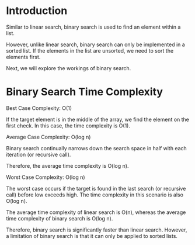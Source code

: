 # Introduction 

Similar to linear search, binary search is used to find an element within a list.

However, unlike linear search, binary search can only be implemented in a sorted list. If the elements in the list are unsorted, we need to sort the elements first.

Next, we will explore the workings of binary search.


# Binary Search Time Complexity

Best Case Complexity: O(1)

If the target element is in the middle of the array, we find the element on the first check. In this case, the time complexity is O(1).

Average Case Complexity: O(log n)

Binary search continually narrows down the search space in half with each iteration (or recursive call).

Therefore, the average time complexity is O(log n).

Worst Case Complexity: O(log n)

The worst case occurs if the target is found in the last search (or recursive call) before low exceeds high. The time complexity in this scenario is also O(log n).

The average time complexity of linear search is O(n), whereas the average time complexity of binary search is O(log n).

Therefore, binary search is significantly faster than linear search. However, a limitation of binary search is that it can only be applied to sorted lists.